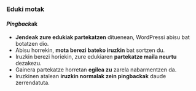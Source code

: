 ### Eduki motak
#### *Pingback*ak

- **Jendeak zure edukiak partekatzen** dituenean, WordPressi abisu bat botatzen dio.
- Abisu horrekin, **mota berezi bateko iruzkin** bat sortzen du.
- Iruzkin berezi horiekin, zure edukiaren **partekatze maila neurtu** dezakezu.
- Gainera partekatze horretan **egilea zu** zarela nabarmentzen da.
- Iruzkinen atalean **iruzkin normalak zein pingbackak** daude zerrendatuta.
